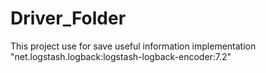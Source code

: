 # Driver_Folder
This project use for save useful information
	implementation "net.logstash.logback:logstash-logback-encoder:7.2"
